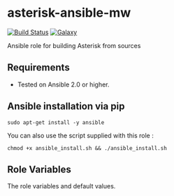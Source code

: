 asterisk-ansible-mw
===================

[![Build Status](https://travis-ci.org/mwolff44/asterisk-ansible-mw.png)](https://travis-ci.org/mwolff44/asterisk-ansible-mw)
[![Galaxy](http://img.shields.io/badge/galaxy-mwolff44.asterisk-ansible-mw-blue.svg?style=flat-square)](https://galaxy.ansible.com/mwolff44/asterisk-ansible-mw)


Ansible role for building Asterisk from sources

Requirements
------------

- Tested on Ansible 2.0 or higher.

Ansible installation via pip
----------------------------


    sudo apt-get install -y ansible


You can also use the script supplied with this role :


    chmod +x ansible_install.sh && ./ansible_install.sh


Role Variables
--------------

The role variables and default values.
